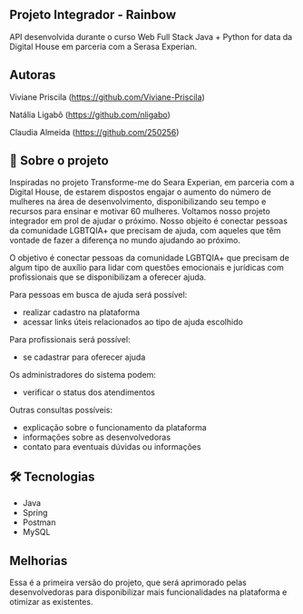 
## Projeto Integrador - Rainbow

API desenvolvida durante o curso Web Full Stack Java + Python for data da Digital House em parceria com a Serasa Experian.


## Autoras

Viviane Priscila (https://github.com/Viviane-Priscila)

Natália Ligabô  (https://github.com/nligabo)

Claudia Almeida  (https://github.com/250256)

## 🚀 Sobre o projeto
Inspiradas no projeto Transforme-me do Seara Experian, em parceria com a Digital House, de estarem dispostos engajar o aumento do número de mulheres na área de desenvolvimento, disponibilizando seu tempo e recursos para ensinar e motivar 60 mulheres. Voltamos nosso projeto integrador em prol de ajudar o próximo. Nosso objeito é conectar pessoas da comunidade LGBTQIA+ que precisam de ajuda, com aqueles que têm vontade de fazer a diferença no mundo ajudando ao próximo.

O objetivo é conectar pessoas da comunidade LGBTQIA+ que precisam de algum tipo de auxílio para lidar com questões emocionais e jurídicas com profissionais que se disponibilizam a oferecer ajuda.

Para pessoas em busca de ajuda será possível:

- realizar cadastro na plataforma
- acessar links úteis relacionados ao tipo de ajuda escolhido

Para profissionais será possível:

- se cadastrar para oferecer ajuda

Os administradores do sistema podem:

- verificar o status dos atendimentos

Outras consultas possíveis:

- explicação sobre o funcionamento da plataforma
- informações sobre as desenvolvedoras
- contato para eventuais dúvidas ou informações



## 🛠 Tecnologias

- Java
- Spring
- Postman
- MySQL 

## Melhorias

Essa é a primeira versão do projeto, que será aprimorado pelas desenvolvedoras para disponibilizar mais funcionalidades na plataforma e otimizar as existentes.